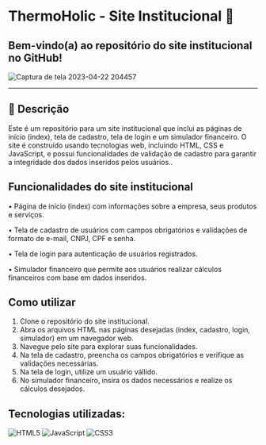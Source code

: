 # ThermoHolic - Site Institucional :beers:
## Bem-vindo(a) ao repositório do site institucional no GitHub! 
![Captura de tela 2023-04-22 204457](https://user-images.githubusercontent.com/126488672/233812097-5d76870c-038e-4bda-8163-2b57c4a91a76.png)
_______________________________________________________
## :beer: Descrição

Este é um repositório para um site institucional que inclui as páginas de início (index), tela de cadastro, tela de login e um simulador financeiro. O site é construído usando tecnologias web, incluindo HTML, CSS e JavaScript, e possui funcionalidades de validação de cadastro para garantir a integridade dos dados inseridos pelos usuários..

## Funcionalidades do site institucional
• Página de início (index) com informações sobre a empresa, seus produtos e serviços.

• Tela de cadastro de usuários com campos obrigatórios e validações de formato de e-mail, CNPJ, CPF e senha.

• Tela de login para autenticação de usuários registrados.

• Simulador financeiro que permite aos usuários realizar cálculos financeiros com base em dados inseridos.

## Como utilizar
1. Clone o repositório do site institucional.
2. Abra os arquivos HTML nas páginas desejadas (index, cadastro, login, simulador) em um navegador web.
3. Navegue pelo site para explorar suas funcionalidades.
4. Na tela de cadastro, preencha os campos obrigatórios e verifique as validações necessárias.
5. Na tela de login, utilize um usuário vállido.
6. No simulador financeiro, insira os dados necessários e realize os cálculos desejados.

## Tecnologias utilizadas:
![HTML5](https://img.shields.io/badge/html5-%23E34F26.svg?style=for-the-badge&logo=html5&logoColor=white)
![JavaScript](https://img.shields.io/badge/javascript-%23323330.svg?style=for-the-badge&logo=javascript&logoColor=%23F7DF1E)
![CSS3](https://img.shields.io/badge/css3-%231572B6.svg?style=for-the-badge&logo=css3&logoColor=white)

